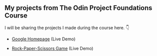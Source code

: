 ## My projects from The Odin Project Foundations Course

I will be sharing the projects I made during the course here. 👇

- [Google Homepage](https://ozerozturk.github.io/OdinProject-Foundations/Project-Google%20Homepage/index.html)  (Live Demo)

- [Rock-Paper-Scissors Game](https://ozerozturk.github.io/OdinProject-Foundations/Project-RockPaperScissors/index.html)  (Live Demo)
